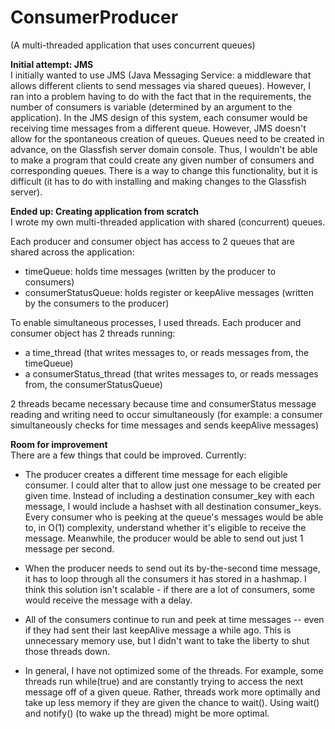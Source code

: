 # ConsumerProducer
(A multi-threaded application that uses concurrent queues)

<b>Initial attempt: JMS<br></b>
I initially wanted to use JMS (Java Messaging Service: a middleware that allows different clients to send messages via shared queues). However, I ran into a problem having to do with the fact that in the requirements, the number of consumers is variable (determined by an argument to the application).
In the JMS design of this system, each consumer would be receiving time messages from a different queue. However, JMS doesn't allow for the spontaneous creation of queues. Queues need to be created in advance, on the Glassfish server domain console. Thus, I wouldn't be able to make a program that could create any given number of consumers and corresponding queues. 
There is a way to change this functionality, but it is difficult (it has to do with installing and making changes to the Glassfish server). 

<b>Ended up: Creating application from scratch<br></b>
I wrote my own multi-threaded application with shared (concurrent) queues. 

Each producer and consumer object has access to 2 queues that are shared across the application:
- timeQueue: holds time messages (written by the producer to consumers)
- consumerStatusQueue: holds register or keepAlive messages (written by the consumers to the producer)

To enable simultaneous processes, I used threads. Each producer and consumer object has 2 threads running: 
- a time_thread (that writes messages to, or reads messages from, the timeQueue)
- a consumerStatus_thread (that writes messages to, or reads messages from, the consumerStatusQueue)

2 threads became necessary because time and consumerStatus message reading and writing need to occur simultaneously (for example: a consumer simultaneously checks for time messages and sends keepAlive messages)

<b>Room for improvement<br></b>
There are a few things that could be improved. Currently:

- The producer creates a different time message for each eligible consumer. I could alter that to allow just one message to be created per given time. 
Instead of including a destination consumer_key with each message, I would include a hashset with all destination consumer_keys. Every consumer who is peeking at the queue's messages would be able to, in O(1) complexity, understand whether it's eligible to receive the message. Meanwhile, the producer would be able to send out just 1 message per second.

- When the producer needs to send out its by-the-second time message, it has to loop through all the consumers it has stored in a hashmap. I think this solution isn't scalable - if there are a lot of consumers, some would receive the message with a delay. 

- All of the consumers continue to run and peek at time messages -- even if they had sent their last keepAlive message a while ago. This is unnecessary memory use, but I didn't want to take the liberty to shut those threads down.  

- In general, I have not optimized some of the threads. For example, some threads run while(true) and are constantly trying to access the next message off of a given queue. Rather, threads work more optimally and take up less memory if they are given the chance to wait(). Using wait() and notify() (to wake up the thread) might be more optimal. 

